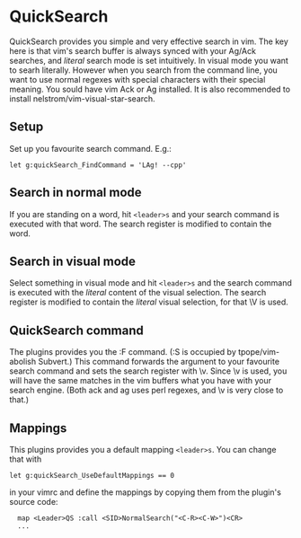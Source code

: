 # QuickSearch
QuickSearch provides you simple and very effective search in vim.
The key here is that vim's search buffer is always synced with your Ag/Ack searches,
and *literal* search mode is set intuitively.
In visual mode you want to searh literally.
However when you search from the command line,
you want to use normal regexes with special characters with their special meaning.
You sould have vim Ack or Ag installed.
It is also recommended to install nelstrom/vim-visual-star-search.

## Setup
Set up you favourite search command. E.g.:
```
let g:quickSearch_FindCommand = 'LAg! --cpp'
```

## Search in normal mode
If you are standing on a word, hit `<leader>s` and your search command is executed
with that word.
The search register is modified to contain the word.

## Search in visual mode
Select something in visual mode and hit `<leader>s` and the search command is executed
with the *literal* content of the visual selection.
The search register is modified to contain the *literal* visual selection,
for that \V is used.

## QuickSearch command
The plugins provides you the :F command. (:S is occupied by tpope/vim-abolish Subvert.)
This command forwards the argument to your favourite search command and sets the search register with \v.
Since \v is used, you will have the same matches in the vim buffers what you have with your search engine.
(Both ack and ag uses perl regexes, and \v is very close to that.)

## Mappings
This plugins provides you a default mapping `<leader>s`.
You can change that with
```
let g:quickSearch_UseDefaultMappings == 0
```
in your vimrc and define the mappings by copying them from the plugin's source code:
```
  map <Leader>QS :call <SID>NormalSearch("<C-R><C-W>")<CR>
  ...
```
